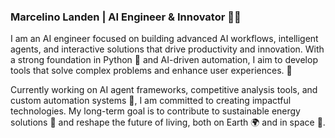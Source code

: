 ### Marcelino Landen | AI Engineer & Innovator 🤖✨

I am an AI engineer focused on building advanced AI workflows, intelligent agents, and interactive solutions that drive productivity and innovation. With a strong foundation in Python 🐍 and AI-driven automation, I aim to develop tools that solve complex problems and enhance user experiences. 🚀

Currently working on AI agent frameworks, competitive analysis tools, and custom automation systems 🔧, I am committed to creating impactful technologies. My long-term goal is to contribute to sustainable energy solutions 🌱 and reshape the future of living, both on Earth 🌍 and in space 🌌.
